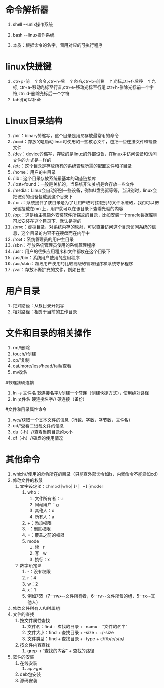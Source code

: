 # 命令解析器
1. shell --unix操作系统
2. bash --linux操作系统

3. 本质：根据命令的名字，调用对应的可执行程序

# linux快捷键
1. ctr+p-前一个命令,ctr+n-后一个命令,ctr+b-前移一个光标,ctr+f-后移一个光标,
	ctr+a-移动光标至行首,ctr+e-移动光标至行尾,ctr+h-删除光标前一个字符,ctr+d-删除光标后一个字符
2. tab键可以补全

# Linux目录结构
1. /bin：binary的缩写，这个目录是用来存放最常用的命令
2. /boot：存放的是启动linux时使用的一些核心文件，包括一些连接文件和镜像文件
3. /dev：device的缩写，存放的是linux的外部设备，在linux中访问设备和访问文件的方式是一样的
4. /etc：这个目录是存放所有的系统管理所需的配置文件和子目录
5. /home：用户的主目录
6. /lib：这个目录存放系统最基本的动态链接库
7. /lost+found：一般是关机的，当系统非法关机是会存放一些文件
8. /media：Linux会自动识别一些设备，例如U盘光驱等等，当识别时，linux会把识别的设备挂载到这个目录下
9. /mnt：系统提供了该目录是为了让用户临时挂载别的文件系统的，我们可以把光驱挂载在mnt上，用户就可以在该目录下查看光驱的内容
10. /opt：这是给主机额外安装软件所摆放的目录，比如安装一个oracle数据库则可以安装在这个目录下，默认是空的
11. /proc：虚拟目录，对系统内存的映射，可以直接访问这个目录访问系统的信息，这个目录的内容不在硬盘而在内存中
12. /root：系统管理员的用户主目录
13. /sbin：存放系统管理员使用的系统管理程序
14. /usr：用户的很多应用程序和文件都放在这个目录下
15. /usr/bin：系统用户使用的应用程序
16. /usr/sbin：超级用户使用的比较高级的管理程序和系统守护程序
17. /var：存放不断扩充的文件，例如日志`

# 用户目录
1. 绝对路径：从根目录开始写
2. 相对路径：相对于当前的工作目录

# 文件和目录的相关操作
1. rm//删除
2. touch//创建
3. cp//复制
4. cat/more/less/head/tail//查看
5. mv改名

#软连接硬连接
1. ln -s 文件名 软连接名字//创建一个软连（创建快捷方式），使用绝对路径
2. ln 文件名 硬连接名字// 硬连接（备份）

#文件和目录属性命令
1. wc//获取一个文本文件的信息（行数，字数，字节数，文件名）
2. od//查看二进制文件的信息
3. du（-h）//查看当前目录的大小
4. df（-h）//磁盘的使用情况

# 其他命令
1. which//使用的命令所在的目录（只能查外部命令如ls，内嵌命令不能查如cd）
2. 修改文件的权限
	1. 文字设定法：chmod [who] [+|-|=] [mode]
		1. who：
			1. 文件所有者：u
			2. 同组用户：g
			3. 其他人：o
			4. 所有人：a
		2. +：添加权限
		3. -：删除权限
		4. =：覆盖之前的权限
		5. mode：
			1. 读：r
			2. 写：w
			3. 执行：x
	2. 数字设定法
		1. -：没有权限
		2. r：4
		3. w：2
		4. x：1
		5. 例如765（7--rwx--文件所有者，6--rw--文件所属的组，5--rx--其他人）
3. 修改文件所有人和所属组
4. 文件的查找
	1. 按文件属性查找
		1. 文件名：find + 查找的目录 + -name + “文件的名字”	
		2. 文件大小：find + 查找目录 + -size + +/-size
		3. 文件类型：find + 查找目录 + -type + d/f/b/c/s/p/l
	2. 按文件内容查找
		1. grep -r “查找的内容” + 查找的路径
5. 软件的安装
	1. 在线安装
		1. apt-get
	2. deb包安装
	3. 源码安装
	
		





